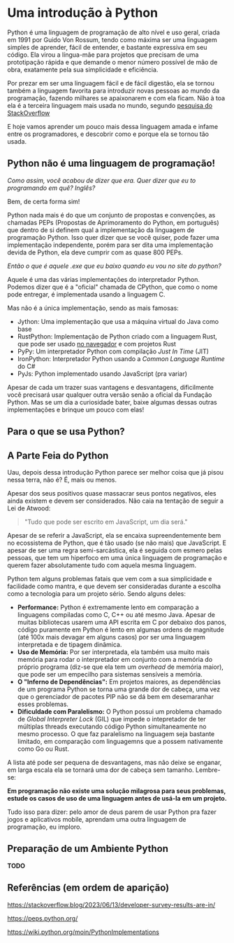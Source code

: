 # Uma introdução à Python

Python é uma linguagem de programação de alto nível e uso geral, criada em 1991 por Guido Von Rossum, tendo como máxima ser uma linguagem simples de aprender, fácil de entender, e bastante expressiva em seu código. Ela virou a língua-mãe para projetos que precisam de uma prototipação rápida e que demande o menor número possível de mão de obra, exatamente pela sua simplicidade e eficiência.

Por prezar em ser uma linguagem fácil e de fácil digestão, ela se tornou também a linguagem favorita para introduzir novas pessoas ao mundo da programação, fazendo milhares se apaixonarem e com ela ficam.
Não à toa ela é a terceira linguagem mais usada no mundo, segundo [pesquisa do StackOverflow](https://stackoverflow.blog/2023/06/13/developer-survey-results-are-in/) 

E hoje vamos aprender um pouco mais dessa linguagem amada e infame entre os programadores, e descobrir como e porque ela se tornou tão usada. 

## Python não é uma linguagem de programação!

*Como assim, você acabou de dizer que era. Quer dizer que eu to programando em quê? Inglês?*

Bem, de certa forma sim!

Python nada mais é do que um conjunto de propostas e convenções, as chamadas PEPs (Propostas de Aprimoramento do Python, em português) que dentro de si definem qual a implementação da linguagem de programação Python. Isso quer dizer que se você quiser, pode fazer uma implementação independente, porém para ser dita uma implementação devida de Python, ela deve cumprir com as quase 800 PEPs. 

*Então o que é aquele .exe que eu baixo quando eu vou no site do python?* 

Aquele é uma das várias implementações do interpretador Python. Podemos dizer que é a "oficial" chamada de CPython, que como o nome pode entregar, é implementada usando a linguagem C.

Mas não é a única implementação, sendo as mais famosas:

- Jython: Uma implementação que usa a máquina virtual do Java como base
- RustPython: Implementação de Python criado com a linguagem Rust, que pode ser usado [no navegador](https://rustpython.github.io/demo/) e com projetos Rust
- PyPy: Um interpretador Python com compilação *Just In Time* (JIT)
- IronPython: Interpretador Python usando a *Common Language Runtime* do C#
- PyJs: Python implementado usando JavaScript (pra variar)

Apesar de cada um trazer suas vantagens e desvantagens, dificilmente você precisará usar qualquer outra versão senão a oficial da Fundação Python. Mas se um dia a curiosidade bater, baixe algumas dessas outras implementações e brinque um pouco com elas!

## Para o que se usa Python?



## A Parte Feia do Python

Uau, depois dessa introdução Python parece ser melhor coisa que já pisou nessa terra, não é? É, mais ou menos. 

Apesar dos seus positivos quase massacrar seus pontos negativos, eles ainda existem e devem ser considerados. Não caia na tentação de seguir a Lei de Atwood: 

> "Tudo que pode ser escrito em JavaScript, um dia será."

Apesar de se referir a JavaScript, ela se encaixa supreendentemente bem no ecossistema de Python, que é tão usado (se não mais) que JavaScript. E apesar de ser uma regra semi-sarcástica, ela é seguida com esmero pelas pessoas, que tem um hiperfoco em uma única linguagem de programação e querem fazer absolutamente tudo com aquela mesma linguagem. 

Python tem alguns problemas fatais que vem com a sua simplicidade e facilidade como mantra, e que devem ser consideradas durante a escolha como a tecnologia para um projeto sério. Sendo alguns deles:

- **Performance:** Python é extremamente lento em comparação a linguagens compiladas como C, C++ ou até mesmo Java. Apesar de muitas bibliotecas usarem uma API escrita em C por debaixo dos panos, código puramente em Python é lento em algumas ordens de magnitude (até 100x mais devagar em alguns casos) por ser uma linguagem interpretada e de tipagem dinâmica. 
- **Uso de Memória:** Por ser interpretada, ela também usa muito mais memória para rodar o interpretador em conjunto com a memória do próprio programa (diz-se que ela tem um *overhead* de memória maior), que pode ser um empecilho para sistemas sensíveis a memória.
- **O "Inferno de Dependências":** Em projetos maiores, as dependências de um programa Python se torna uma grande dor de cabeça, uma vez que o gerenciador de pacotes PIP não se dá bem em desemaranhar esses problemas.
- **Dificuldade com Paralelismo:** O Python possui um problema chamado de *Global Interpreter Lock* (GIL) que impede o intepretador de ter múltiplas threads executando código Python simultaneamente no mesmo processo. O que faz paralelismo na linguagem seja bastante limitado, em comparação com linguagemns que a possem nativamente como Go ou Rust.

A lista até pode ser pequena de desvantagens, mas não deixe se enganar, em larga escala ela se tornará uma dor de cabeça sem tamanho. Lembre-se:

**Em programação não existe uma solução milagrosa para seus problemas, estude os casos de uso de uma linguagem antes de usá-la em um projeto.**

Tudo isso para dizer: pelo amor de deus parem de usar Python pra fazer jogos e aplicativos mobile, aprendam uma outra linguagem de programação, eu imploro. 

## Preparação de um Ambiente Python

**TODO**


## Referências (em ordem de aparição)

https://stackoverflow.blog/2023/06/13/developer-survey-results-are-in/

https://peps.python.org/

https://wiki.python.org/moin/PythonImplementations

